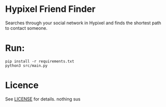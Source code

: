 # Hypixel Friend Finder
Searches through your social network in Hypixel and finds the shortest path to contact someone.

# Run:
```properties
pip install -r requirements.txt
python3 src/main.py
```

# Licence
See [LICENSE](LICENSE) for details.
nothing sus